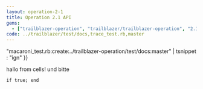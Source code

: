 ```yaml
---
layout: operation-2-1
title: Operation 2.1 API
gems:
  - ["trailblazer-operation", "trailblazer/trailblazer-operation", "2.1"]
code: ../trailblazer/test/docs,trace_test.rb,master
---
```


 "macaroni_test.rb:create:../trailblazer-operation/test/docs:master" | tsnippet : "ign" }}

hallo from cells!
 und bitte


<pre><code>if true; end
</code></pre>
